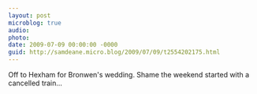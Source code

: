 ```yaml
---
layout: post
microblog: true
audio: 
photo: 
date: 2009-07-09 00:00:00 -0000
guid: http://samdeane.micro.blog/2009/07/09/t2554202175.html
---
```

Off to Hexham for Bronwen's wedding. Shame the weekend started with a cancelled train...
